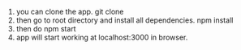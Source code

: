 1) you can clone the app.
    git clone <url>
2) then go to root directory and install all dependencies.
    npm install
3) then do 
    npm start
4) app will start working at localhost:3000 in browser. 

